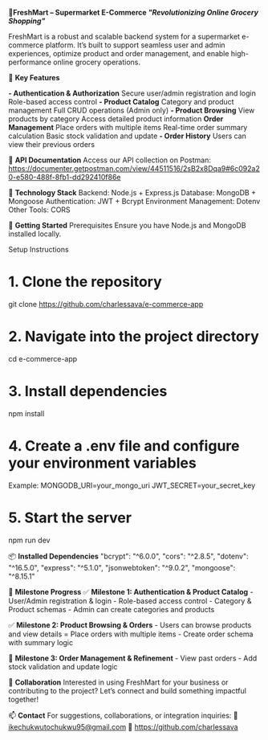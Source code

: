 **🛒FreshMart – Supermarket E-Commerce  _"Revolutionizing Online Grocery Shopping"_**

FreshMart is a robust and scalable backend system for a supermarket e-commerce platform. It’s built to support seamless user and admin experiences, optimize product and order management, and enable high-performance online grocery operations.

🚀 **Key Features**

**- Authentication & Authorization**
      Secure user/admin registration and login
      Role-based access control
**- Product Catalog**
      Category and product management
      Full CRUD operations (Admin only)
**- Product Browsing**
      View products by category
      Access detailed product information
**Order Management**
      Place orders with multiple items
      Real-time order summary calculation
      Basic stock validation and update
**- Order History**
    Users can view their previous orders

📖 **API Documentation**
Access our API collection on Postman:  https://documenter.getpostman.com/view/44511516/2sB2x8Dqa9#6c092a20-e580-488f-8fb1-dd292410f86e

🧰 **Technology Stack**
Backend: Node.js + Express.js
Database: MongoDB + Mongoose
Authentication: JWT + Bcrypt
Environment Management: Dotenv
Other Tools: CORS

🧪 **Getting Started**
Prerequisites
Ensure you have Node.js and MongoDB installed locally.

Setup Instructions

# 1. Clone the repository
git clone https://github.com/charlessava/e-commerce-app

# 2. Navigate into the project directory
cd e-commerce-app

# 3. Install dependencies
npm install

# 4. Create a .env file and configure your environment variables
Example:
MONGODB_URI=your_mongo_uri
JWT_SECRET=your_secret_key

# 5. Start the server
npm run dev

📦 **Installed Dependencies**
  "bcrypt": "^6.0.0",
  "cors": "^2.8.5",
  "dotenv": "^16.5.0",
  "express": "^5.1.0",
  "jsonwebtoken": "^9.0.2",
  "mongoose": "^8.15.1"
  
🎯 **Milestone Progress**
✅ **Milestone 1: Authentication & Product Catalog**
      - User/Admin registration & login
      - Role-based access control
      - Category & Product schemas
      - Admin can create categories and products

✅ **Milestone 2: Product Browsing & Orders**
      - Users can browse products and view details
      = Place orders with multiple items
      - Create order schema with summary logic

🔄 **Milestone 3: Order Management & Refinement**
      - View past orders
      - Add stock validation and update logic

🤝 **Collaboration**
Interested in using FreshMart for your business or contributing to the project?
Let’s connect and build something impactful together!

📫 **Contact**
For suggestions, collaborations, or integration inquiries:
📧 ikechukwutochukwu95@gmail.com
🔗 https://github.com/charlessava
